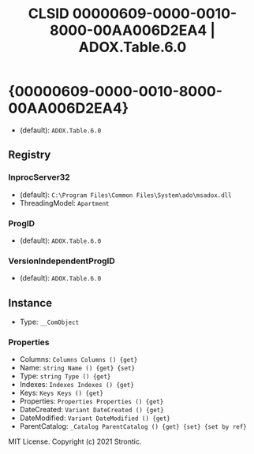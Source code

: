 ﻿---
title: "CLSID 00000609-0000-0010-8000-00AA006D2EA4 | ADOX.Table.6.0"
excerpt: What is COM-Object CLSID 00000609-0000-0010-8000-00AA006D2EA4?
---

# {00000609-0000-0010-8000-00AA006D2EA4}

* (default): `ADOX.Table.6.0`

## Registry


### InprocServer32

* (default): `C:\Program Files\Common Files\System\ado\msadox.dll`
* ThreadingModel: `Apartment`

### ProgID

* (default): `ADOX.Table.6.0`

### VersionIndependentProgID

* (default): `ADOX.Table.6.0`

## Instance

* Type: `__ComObject`

### Properties

* Columns: `Columns Columns () {get} `
* Name: `string Name () {get} {set} `
* Type: `string Type () {get} `
* Indexes: `Indexes Indexes () {get} `
* Keys: `Keys Keys () {get} `
* Properties: `Properties Properties () {get} `
* DateCreated: `Variant DateCreated () {get} `
* DateModified: `Variant DateModified () {get} `
* ParentCatalog: `_Catalog ParentCatalog () {get} {set} {set by ref}`

MIT License. Copyright (c) 2021 Strontic.


